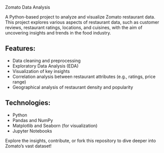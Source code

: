 Zomato Data Analysis

A Python-based project to analyze and visualize Zomato restaurant data. This project explores various aspects of restaurant data, such as customer reviews, restaurant ratings, locations, and cuisines, with the aim of uncovering insights and trends in the food industry.

## Features:
- Data cleaning and preprocessing
- Exploratory Data Analysis (EDA)
- Visualization of key insights
- Correlation analysis between restaurant attributes (e.g., ratings, price range)
- Geographical analysis of restaurant density and popularity

## Technologies:
- Python
- Pandas and NumPy
- Matplotlib and Seaborn (for visualization)
- Jupyter Notebooks

Explore the insights, contribute, or fork this repository to dive deeper into Zomato’s vast dataset!
